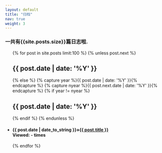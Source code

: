 ```yaml
---
layout: default
title: "归档"
nav: true
weight: 3
---
```


<h3> 一共有<span>{{site.posts.size}}</span>篇日志啦.</h3>

<ul class="list-unstyled">
    {% for post in site.posts limit:100 %} 
    {% unless post.next %} 
    <h2>{{ post.date | date: '%Y' }}</h2> 
    {% else %} {% capture year %}{{ post.date | date: '%Y' }}{% endcapture %} {% capture nyear %}{{ post.next.date | date: '%Y' }}{% endcapture %} 
    {% if year != nyear %} 
    <h2>{{ post.date | date: '%Y' }}</h2> {% endif %} 
    {% endunless %} 
    <li>
        <h4><span>{{ post.date | date_to_string }}</span>&raquo;<a href="{{ post.url }}">{{ post.title }}</a>
        <div class="post-date">Viewed: <span data-hk-page="{{ site.url }}{{ post.url }}"> - </span> times 
        </div>
        </h4>
    </li> 
    {% endfor %} 
</ul> 
